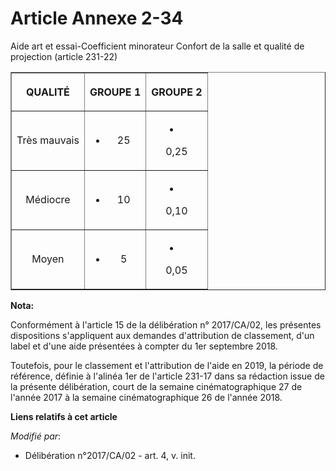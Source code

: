 # Article Annexe 2-34

Aide art et essai-Coefficient minorateur Confort de la salle et qualité de projection (article 231-22)

<table border="1">
  <tbody>
    <tr>
      <th>

QUALITÉ</th>
      <th>

GROUPE 1</th>
      <th>

GROUPE 2</th>
    </tr>
    <tr>
      <td align="center">

Très mauvais</td>
      <td align="center">

- 25</td>
      <td align="center">

- 0,25</td>
    </tr>
    <tr>
      <td align="center">

Médiocre</td>
      <td align="center">

- 10</td>
      <td align="center">

- 0,10</td>
    </tr>
    <tr>
      <td align="center">

Moyen</td>
      <td align="center">

- 5</td>
      <td align="center">

- 0,05</td>
    </tr>
  </tbody>
</table>

**Nota:**

Conformément à l'article 15 de la délibération n° 2017/CA/02, les présentes dispositions s'appliquent aux demandes
d'attribution de classement, d'un label et d'une aide présentées à compter du 1er septembre 2018.

Toutefois, pour le classement et l'attribution de l'aide en 2019, la période de référence, définie à l'alinéa 1er de
l'article 231-17 dans sa rédaction issue de la présente délibération, court de la semaine cinématographique 27 de l'année
2017 à la semaine cinématographique 26 de l'année 2018.

**Liens relatifs à cet article**

_Modifié par_:

  - Délibération n°2017/CA/02 - art. 4, v. init.
